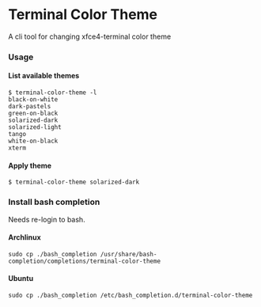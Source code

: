 # Terminal Color Theme

A cli tool for changing xfce4-terminal color theme

### Usage

#### List available themes
```
$ terminal-color-theme -l
black-on-white
dark-pastels
green-on-black
solarized-dark
solarized-light
tango
white-on-black
xterm
```

#### Apply theme
```
$ terminal-color-theme solarized-dark
```

### Install bash completion

Needs re-login to bash.

#### Archlinux
```
sudo cp ./bash_completion /usr/share/bash-completion/completions/terminal-color-theme
```
#### Ubuntu
```
sudo cp ./bash_completion /etc/bash_completion.d/terminal-color-theme
```
```
